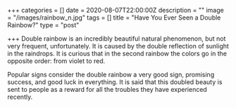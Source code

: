 +++
categories = []
date = 2020-08-07T22:00:00Z
description = ""
image = "/images/rainbow_n.jpg"
tags = []
title = "Have You Ever Seen a Double Rainbow?"
type = "post"

+++
Double rainbow is an incredibly beautiful natural phenomenon, but not very frequent, unfortunately. It is caused by the double reflection of sunlight in the raindrops. It is curious that in the second rainbow the colors go in the opposite order: from violet to red.

Popular signs consider the double rainbow a very good sign, promising success, and good luck in everything. It is said that this doubled beauty is sent to people as a reward for all the troubles they have experienced recently.